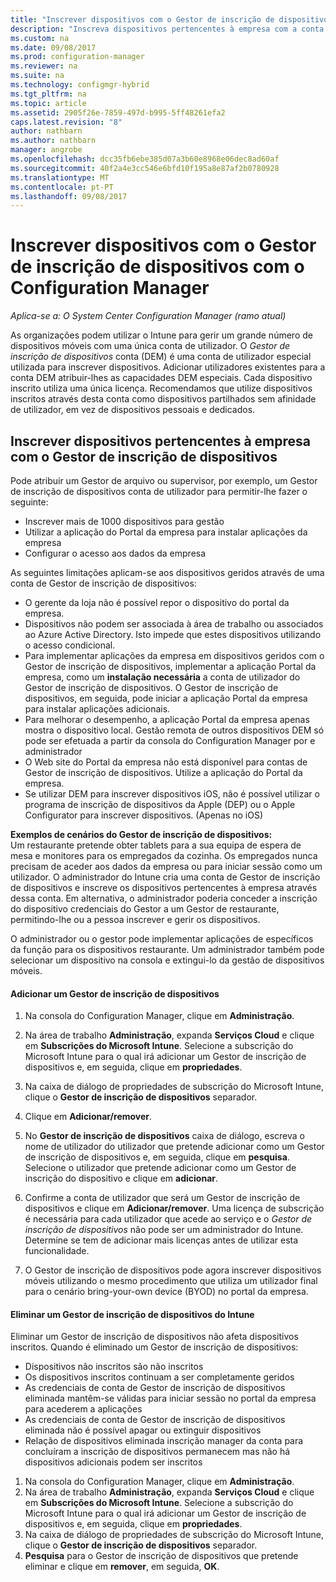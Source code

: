 ```yaml
---
title: "Inscrever dispositivos com o Gestor de inscrição de dispositivos - Configuration Manager | Microsoft Docs"
description: "Inscreva dispositivos pertencentes à empresa com a conta de Gestor de inscrição de dispositivos com o System Center Configuration Manager."
ms.custom: na
ms.date: 09/08/2017
ms.prod: configuration-manager
ms.reviewer: na
ms.suite: na
ms.technology: configmgr-hybrid
ms.tgt_pltfrm: na
ms.topic: article
ms.assetid: 2905f26e-7859-497d-b995-5ff48261efa2
caps.latest.revision: "8"
author: nathbarn
ms.author: nathbarn
manager: angrobe
ms.openlocfilehash: dcc35fb6ebe385d07a3b60e8968e06dec8ad60af
ms.sourcegitcommit: 40f2a4e3cc546e6bfd10f195a8e87af2b0780928
ms.translationtype: MT
ms.contentlocale: pt-PT
ms.lasthandoff: 09/08/2017
---
```

# <a name="enroll-devices-with-device-enrollment-manager-with-configuration-manager"></a>Inscrever dispositivos com o Gestor de inscrição de dispositivos com o Configuration Manager

*Aplica-se a: O System Center Configuration Manager (ramo atual)*

As organizações podem utilizar o Intune para gerir um grande número de dispositivos móveis com uma única conta de utilizador. O *Gestor de inscrição de dispositivos* conta (DEM) é uma conta de utilizador especial utilizada para inscrever dispositivos. Adicionar utilizadores existentes para a conta DEM atribuir-lhes as capacidades DEM especiais. Cada dispositivo inscrito utiliza uma única licença. Recomendamos que utilize dispositivos inscritos através desta conta como dispositivos partilhados sem afinidade de utilizador, em vez de dispositivos pessoais e dedicados.  

## <a name="enroll-corporate-owned-devices-with-the-device-enrollment-manager"></a>Inscrever dispositivos pertencentes à empresa com o Gestor de inscrição de dispositivos  
 Pode atribuir um Gestor de arquivo ou supervisor, por exemplo, um Gestor de inscrição de dispositivos conta de utilizador para permitir-lhe fazer o seguinte:  

-   Inscrever mais de 1000 dispositivos para gestão  
-   Utilizar a aplicação do Portal da empresa para instalar aplicações da empresa  
-   Configurar o acesso aos dados da empresa  

As seguintes limitações aplicam-se aos dispositivos geridos através de uma conta de Gestor de inscrição de dispositivos:

- O gerente da loja não é possível repor o dispositivo do portal da empresa.  
- Dispositivos não podem ser associada à área de trabalho ou associados ao Azure Active Directory. Isto impede que estes dispositivos utilizando o acesso condicional.
-  Para implementar aplicações da empresa em dispositivos geridos com o Gestor de inscrição de dispositivos, implementar a aplicação Portal da empresa, como um **instalação necessária** a conta de utilizador do Gestor de inscrição de dispositivos. O Gestor de inscrição de dispositivos, em seguida, pode iniciar a aplicação Portal da empresa para instalar aplicações adicionais.
- Para melhorar o desempenho, a aplicação Portal da empresa apenas mostra o dispositivo local. Gestão remota de outros dispositivos DEM só pode ser efetuada a partir da consola do Configuration Manager por e administrador
- O Web site do Portal da empresa não está disponível para contas de Gestor de inscrição de dispositivos. Utilize a aplicação do Portal da empresa.
- Se utilizar DEM para inscrever dispositivos iOS, não é possível utilizar o programa de inscrição de dispositivos da Apple (DEP) ou o Apple Configurator para inscrever dispositivos. (Apenas no iOS) 

 **Exemplos de cenários do Gestor de inscrição de dispositivos:**   
Um restaurante pretende obter tablets para a sua equipa de espera de mesa e monitores para os empregados da cozinha. Os empregados nunca precisam de aceder aos dados da empresa ou para iniciar sessão como um utilizador. O administrador do Intune cria uma conta de Gestor de inscrição de dispositivos e inscreve os dispositivos pertencentes à empresa através dessa conta. Em alternativa, o administrador poderia conceder a inscrição do dispositivo credenciais do Gestor a um Gestor de restaurante, permitindo-lhe ou a pessoa inscrever e gerir os dispositivos.  

 O administrador ou o gestor pode implementar aplicações de específicos da função para os dispositivos restaurante. Um administrador também pode selecionar um dispositivo na consola e extingui-lo da gestão de dispositivos móveis.  

#### <a name="add-a-device-enrollment-manager"></a>Adicionar um Gestor de inscrição de dispositivos  

1.  Na consola do Configuration Manager, clique em **Administração**.  

2.  Na área de trabalho **Administração**, expanda **Serviços Cloud** e clique em **Subscrições do Microsoft Intune**. Selecione a subscrição do Microsoft Intune para o qual irá adicionar um Gestor de inscrição de dispositivos e, em seguida, clique em **propriedades**.  

3.  Na caixa de diálogo de propriedades de subscrição do Microsoft Intune, clique o **Gestor de inscrição de dispositivos** separador.  

4.  Clique em **Adicionar/remover**.  

5.  No **Gestor de inscrição de dispositivos** caixa de diálogo, escreva o nome de utilizador do utilizador que pretende adicionar como um Gestor de inscrição de dispositivos e, em seguida, clique em **pesquisa**. Selecione o utilizador que pretende adicionar como um Gestor de inscrição do dispositivo e clique em **adicionar**.  

6.  Confirme a conta de utilizador que será um Gestor de inscrição de dispositivos e clique em **Adicionar/remover**.  Uma licença de subscrição é necessária para cada utilizador que acede ao serviço e o *Gestor de inscrição de dispositivos* não pode ser um administrador do Intune. Determine se tem de adicionar mais licenças antes de utilizar esta funcionalidade.  

7.  O Gestor de inscrição de dispositivos pode agora inscrever dispositivos móveis utilizando o mesmo procedimento que utiliza um utilizador final para o cenário bring-your-own device (BYOD) no portal da empresa.  

#### <a name="delete-a-device-enrollment-manager-from-intune"></a>Eliminar um Gestor de inscrição de dispositivos do Intune  
Eliminar um Gestor de inscrição de dispositivos não afeta dispositivos inscritos. Quando é eliminado um Gestor de inscrição de dispositivos:  
- Dispositivos não inscritos são não inscritos  
- Os dispositivos inscritos continuam a ser completamente geridos  
- As credenciais de conta de Gestor de inscrição de dispositivos eliminada mantêm-se válidas para iniciar sessão no portal da empresa para acederem a aplicações  
- As credenciais de conta de Gestor de inscrição de dispositivos eliminada não é possível apagar ou extinguir dispositivos  
- Relação de dispositivos eliminada inscrição manager da conta para concluíram a inscrição de dispositivos permanecem mas não há dispositivos adicionais podem ser inscritos

1.  Na consola do Configuration Manager, clique em **Administração**.  
2.  Na área de trabalho **Administração**, expanda **Serviços Cloud** e clique em **Subscrições do Microsoft Intune**. Selecione a subscrição do Microsoft Intune para o qual irá adicionar um Gestor de inscrição de dispositivos e, em seguida, clique em **propriedades**.  
3.  Na caixa de diálogo de propriedades de subscrição do Microsoft Intune, clique o **Gestor de inscrição de dispositivos** separador.  
4.  **Pesquisa** para o Gestor de inscrição de dispositivos que pretende eliminar e clique em **remover**, em seguida, **OK**.  
